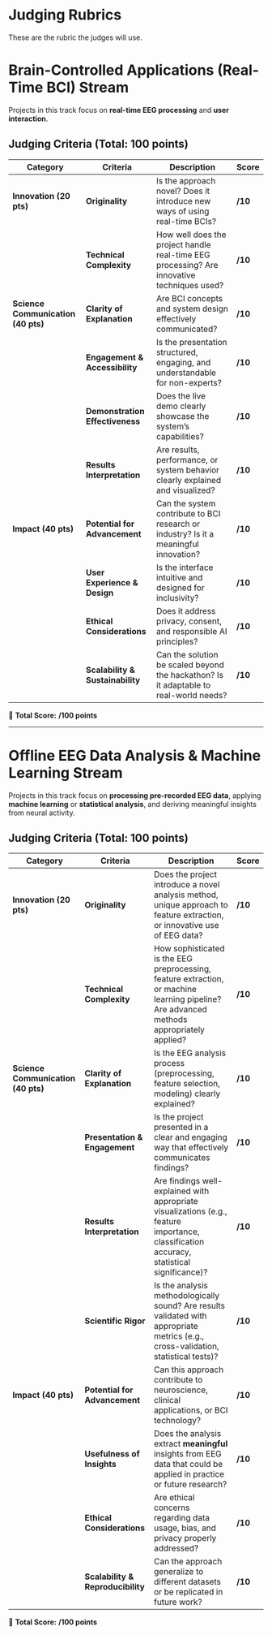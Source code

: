 # Judging Rubrics

These are the rubric the judges will use.

# Brain-Controlled Applications (Real-Time BCI) Stream
Projects in this track focus on **real-time EEG processing** and **user interaction**.

## Judging Criteria (Total: 100 points)
| **Category**               | **Criteria**                      | **Description** | **Score** |
|----------------------------|----------------------------------|------------------------------------------------|---------|
| **Innovation (20 pts)**    | **Originality**                  | Is the approach novel? Does it introduce new ways of using real-time BCIs? | **/10** |
|                            | **Technical Complexity**         | How well does the project handle real-time EEG processing? Are innovative techniques used? | **/10** |
| **Science Communication (40 pts)** | **Clarity of Explanation**    | Are BCI concepts and system design effectively communicated? | **/10** |
|                            | **Engagement & Accessibility**  | Is the presentation structured, engaging, and understandable for non-experts? | **/10** |
|                            | **Demonstration Effectiveness**  | Does the live demo clearly showcase the system’s capabilities? | **/10** |
|                            | **Results Interpretation**       | Are results, performance, or system behavior clearly explained and visualized? | **/10** |
| **Impact (40 pts)**        | **Potential for Advancement**   | Can the system contribute to BCI research or industry? Is it a meaningful innovation? | **/10** |
|                            | **User Experience & Design**     | Is the interface intuitive and designed for inclusivity? | **/10** |
|                            | **Ethical Considerations**       | Does it address privacy, consent, and responsible AI principles? | **/10** |
|                            | **Scalability & Sustainability** | Can the solution be scaled beyond the hackathon? Is it adaptable to real-world needs? | **/10** |

📌 **Total Score:** **/100 points**

---

# Offline EEG Data Analysis & Machine Learning Stream
Projects in this track focus on **processing pre-recorded EEG data**, applying **machine learning** or **statistical analysis**, and deriving meaningful insights from neural activity.

## Judging Criteria (Total: 100 points)
| **Category**               | **Criteria**                      | **Description** | **Score** |
|----------------------------|----------------------------------|------------------------------------------------|---------|
| **Innovation (20 pts)**    | **Originality**                  | Does the project introduce a novel analysis method, unique approach to feature extraction, or innovative use of EEG data? | **/10** |
|                            | **Technical Complexity**         | How sophisticated is the EEG preprocessing, feature extraction, or machine learning pipeline? Are advanced methods appropriately applied? | **/10** |
| **Science Communication (40 pts)** | **Clarity of Explanation**    | Is the EEG analysis process (preprocessing, feature selection, modeling) clearly explained? | **/10** |
|                            | **Presentation & Engagement**  | Is the project presented in a clear and engaging way that effectively communicates findings? | **/10** |
|                            | **Results Interpretation**       | Are findings well-explained with appropriate visualizations (e.g., feature importance, classification accuracy, statistical significance)? | **/10** |
|                            | **Scientific Rigor**             | Is the analysis methodologically sound? Are results validated with appropriate metrics (e.g., cross-validation, statistical tests)? | **/10** |
| **Impact (40 pts)**        | **Potential for Advancement**   | Can this approach contribute to neuroscience, clinical applications, or BCI technology? | **/10** |
|                            | **Usefulness of Insights**       | Does the analysis extract **meaningful** insights from EEG data that could be applied in practice or future research? | **/10** |
|                            | **Ethical Considerations**       | Are ethical concerns regarding data usage, bias, and privacy properly addressed? | **/10** |
|                            | **Scalability & Reproducibility** | Can the approach generalize to different datasets or be replicated in future work? | **/10** |

📌 **Total Score:** **/100 points**
